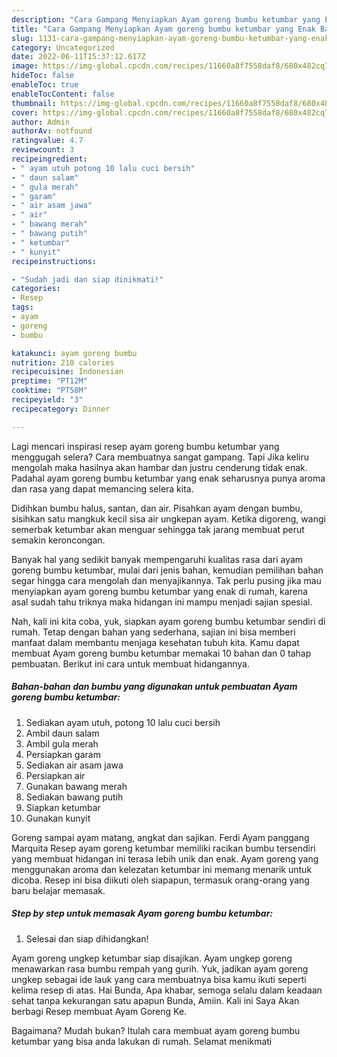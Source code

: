 ```yaml
---
description: "Cara Gampang Menyiapkan Ayam goreng bumbu ketumbar yang Enak Banget"
title: "Cara Gampang Menyiapkan Ayam goreng bumbu ketumbar yang Enak Banget"
slug: 1131-cara-gampang-menyiapkan-ayam-goreng-bumbu-ketumbar-yang-enak-banget
category: Uncategorized
date: 2022-06-11T15:37:12.617Z
image: https://img-global.cpcdn.com/recipes/11660a8f7558daf8/680x482cq70/ayam-goreng-bumbu-ketumbar-foto-resep-utama.jpg
hideToc: false
enableToc: true
enableTocContent: false
thumbnail: https://img-global.cpcdn.com/recipes/11660a8f7558daf8/680x482cq70/ayam-goreng-bumbu-ketumbar-foto-resep-utama.jpg
cover: https://img-global.cpcdn.com/recipes/11660a8f7558daf8/680x482cq70/ayam-goreng-bumbu-ketumbar-foto-resep-utama.jpg
author: Admin
authorAv: notfound
ratingvalue: 4.7
reviewcount: 3
recipeingredient:
- " ayam utuh potong 10 lalu cuci bersih"
- " daun salam"
- " gula merah"
- " garam"
- " air asam jawa"
- " air"
- " bawang merah"
- " bawang putih"
- " ketumbar"
- " kunyit"
recipeinstructions:

- "Sudah jadi dan siap dinikmati!"
categories:
- Resep
tags:
- ayam
- goreng
- bumbu

katakunci: ayam goreng bumbu 
nutrition: 210 calories
recipecuisine: Indonesian
preptime: "PT12M"
cooktime: "PT58M"
recipeyield: "3"
recipecategory: Dinner

---
```



Lagi mencari inspirasi resep ayam goreng bumbu ketumbar yang menggugah selera? Cara membuatnya sangat gampang. Tapi Jika keliru mengolah maka hasilnya akan hambar dan justru cenderung tidak enak. Padahal ayam goreng bumbu ketumbar yang enak seharusnya punya aroma dan rasa yang dapat memancing selera kita.


Didihkan bumbu halus, santan, dan air. Pisahkan ayam dengan bumbu, sisihkan satu mangkuk kecil sisa air ungkepan ayam. Ketika digoreng, wangi semerbak ketumbar akan menguar sehingga tak jarang membuat perut semakin keroncongan.

Banyak hal yang sedikit banyak mempengaruhi kualitas rasa dari ayam goreng bumbu ketumbar, mulai dari jenis bahan, kemudian pemilihan bahan segar hingga cara mengolah dan menyajikannya. Tak perlu pusing jika mau menyiapkan ayam goreng bumbu ketumbar yang enak di rumah, karena asal sudah tahu triknya maka hidangan ini mampu menjadi sajian spesial.


Nah, kali ini kita coba, yuk, siapkan ayam goreng bumbu ketumbar sendiri di rumah. Tetap dengan bahan yang sederhana, sajian ini bisa memberi manfaat dalam membantu menjaga kesehatan tubuh kita. Kamu dapat membuat Ayam goreng bumbu ketumbar memakai 10 bahan dan 0 tahap pembuatan. Berikut ini cara untuk membuat hidangannya.

<!--inarticleads1-->

##### Bahan-bahan dan bumbu yang digunakan untuk pembuatan Ayam goreng bumbu ketumbar:

1. Sediakan  ayam utuh, potong 10 lalu cuci bersih
1. Ambil  daun salam
1. Ambil  gula merah
1. Persiapkan  garam
1. Sediakan  air asam jawa
1. Persiapkan  air
1. Gunakan  bawang merah
1. Sediakan  bawang putih
1. Siapkan  ketumbar
1. Gunakan  kunyit


Goreng sampai ayam matang, angkat dan sajikan. Ferdi Ayam panggang Marquita Resep ayam goreng ketumbar memiliki racikan bumbu tersendiri yang membuat hidangan ini terasa lebih unik dan enak. Ayam goreng yang menggunakan aroma dan kelezatan ketumbar ini memang menarik untuk dicoba. Resep ini bisa diikuti oleh siapapun, termasuk orang-orang yang baru belajar memasak. 

<!--inarticleads2-->

##### Step by step untuk memasak Ayam goreng bumbu ketumbar:


1. Selesai dan siap dihidangkan!

Ayam goreng ungkep ketumbar siap disajikan. Ayam ungkep goreng menawarkan rasa bumbu rempah yang gurih. Yuk, jadikan ayam goreng ungkep sebagai ide lauk yang cara membuatnya bisa kamu ikuti seperti kelima resep di atas. Hai Bunda, Apa khabar, semoga selalu dalam keadaan sehat tanpa kekurangan satu apapun Bunda, Amiin. Kali ini Saya Akan berbagi Resep membuat Ayam Goreng Ke. 

Bagaimana? Mudah bukan? Itulah cara membuat ayam goreng bumbu ketumbar yang bisa anda lakukan di rumah. Selamat menikmati
